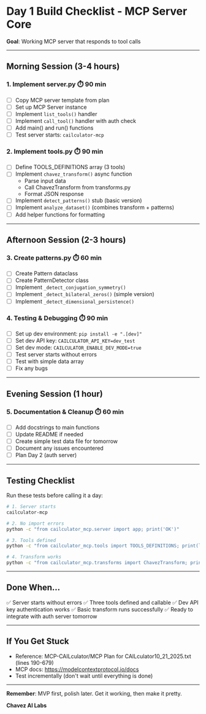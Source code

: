 # Day 1 Build Checklist - MCP Server Core

**Goal**: Working MCP server that responds to tool calls

---

## Morning Session (3-4 hours)

### 1. Implement server.py ⏱️ 90 min
- [ ] Copy MCP server template from plan
- [ ] Set up MCP Server instance
- [ ] Implement `list_tools()` handler
- [ ] Implement `call_tool()` handler with auth check
- [ ] Add main() and run() functions
- [ ] Test server starts: `cailculator-mcp`

### 2. Implement tools.py ⏱️ 90 min
- [ ] Define TOOLS_DEFINITIONS array (3 tools)
- [ ] Implement `chavez_transform()` async function
  - Parse input data
  - Call ChavezTransform from transforms.py
  - Format JSON response
- [ ] Implement `detect_patterns()` stub (basic version)
- [ ] Implement `analyze_dataset()` (combines transform + patterns)
- [ ] Add helper functions for formatting

---

## Afternoon Session (2-3 hours)

### 3. Create patterns.py ⏱️ 60 min
- [ ] Create Pattern dataclass
- [ ] Create PatternDetector class
- [ ] Implement `_detect_conjugation_symmetry()`
- [ ] Implement `_detect_bilateral_zeros()` (simple version)
- [ ] Implement `_detect_dimensional_persistence()`

### 4. Testing & Debugging ⏱️ 90 min
- [ ] Set up dev environment: `pip install -e ".[dev]"`
- [ ] Set dev API key: `CAILCULATOR_API_KEY=dev_test`
- [ ] Set dev mode: `CAILCULATOR_ENABLE_DEV_MODE=true`
- [ ] Test server starts without errors
- [ ] Test with simple data array
- [ ] Fix any bugs

---

## Evening Session (1 hour)

### 5. Documentation & Cleanup ⏱️ 60 min
- [ ] Add docstrings to main functions
- [ ] Update README if needed
- [ ] Create simple test data file for tomorrow
- [ ] Document any issues encountered
- [ ] Plan Day 2 (auth server)

---

## Testing Checklist

Run these tests before calling it a day:

```bash
# 1. Server starts
cailculator-mcp

# 2. No import errors
python -c "from cailculator_mcp.server import app; print('OK')"

# 3. Tools defined
python -c "from cailculator_mcp.tools import TOOLS_DEFINITIONS; print(len(TOOLS_DEFINITIONS))"

# 4. Transform works
python -c "from cailculator_mcp.transforms import ChavezTransform; print('OK')"
```

---

## Done When...

✅ Server starts without errors
✅ Three tools defined and callable
✅ Dev API key authentication works
✅ Basic transform runs successfully
✅ Ready to integrate with auth server tomorrow

---

## If You Get Stuck

- Reference: MCP-CAILculator/MCP Plan for CAILculator10_21_2025.txt (lines 190-679)
- MCP docs: https://modelcontextprotocol.io/docs
- Test incrementally (don't wait until everything is done)

---

**Remember**: MVP first, polish later. Get it working, then make it pretty.

**Chavez AI Labs**
